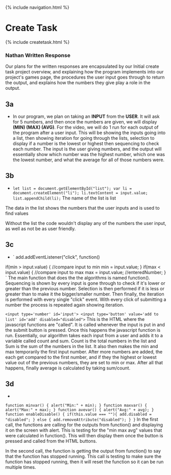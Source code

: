 {% include navigation.html %}

# Create Task

{% include createtask.html %}

### Nathan Written Response
Our plans for the written responses are encapsulated by our Initial create task project overview, and explaining how the program implements into our project's games page, the procedures the user input goes through to return the output, and explains how the numbers they give play a role in the output.

## 3a
- In our program, we plan on taking an **INPUT** from the **USER**. It will ask for 5 numbers, and then once the numbers are given, we will display **(MIN) (MAX) (AVG)**. For the video, we will do 1 run for each output of the program after a user input. This will be showing the inputs going into a list, then showing iteration for going through the lists, selection to display if a number is the lowest or highest then sequencing to check each number. The input is the user giving numbers, and the output will essentially show which number was the highest number, which one was the lowest number, and what the average for all of those numbers were.

## 3b
- `
let list = document.getElementById("list");
var li = document.createElement("li");
            li.textContent = input.value;
list.appendChild(li);
`
The name of the list is list

The data in the list shows the numbers that the user inputs and is used to find values

Without the list the code wouldn't display any of the numbers the user input, as well as not be as user friendly.

## 3c
- `
add.addEventListener("click", function()

if(min > input.value) { //compare input to min
                    min = input.value;
                }
                if(max < input.value) { //compare input to max
                    max = input.value; //enteredNumber;
                }
`
The main function that does the the algorithms is named function(). Sequencing is shown by every input is gone through to check if it's lower or greater than the previous number. Selection is then performed if it is less or greater than to make it the bigger/smaller number. Then finally, the iteration is performed with every single "click" event. With every click of submitting a number the process is repeated again showing iteration.

`
<input type='number' id='input'>
<input type='button' value='add to list' id='add' disabled="disabled">
`
This is the HTML where the javascript functions are "called". It is called whenever the input is put in and the submit button is pressed. Once this happens the javascript function is run. Essentially, our algorithm takes each input from a user and adds it to a variable called count and sum. Count is the total numbers in the list and Sum is the sum of the numbers in the list. It also then makes the min and max temporarily the first input number. After more numbers are added, the each get compared to the first number, and if they the highest or lowest value out of the previous numbers, they are set to min or max. After all that happens, finally average is calculated by taking sum/count.

## 3d
- 
`
function minvar() {
     alert("Min:" + min);
        }
function maxvar() {
     alert("Max:" + max);
        }
function avevar() {
     alert("Avg:" + avg);
        }
`
`
function enableDisable() {
            if(this.value === ""){
                add.disabled = "disabled";
            } else {
                add.removeAttribute("disabled");
            }
        }
`
In the first call, the functions are calling for the outputs from function() and displaying it on the screen with alert. This is testing for the "min max avg" values that were calculated in function(). This will then display them once the button is pressed and called from the HTML buttons.

In the second call, the function is getting the output from function() to say that the function has stopped running. This call is testing to make sure the function has stopped running, then it will reset the function so it can be run multiple times.

